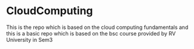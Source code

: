 # CloudComputing
This is the repo which is based on the cloud computing fundamentals and this is a basic repo which is based on the bsc course provided by RV University in Sem3
